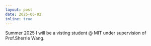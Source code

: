 ```yaml
---
layout: post
date: 2025-06-02 
inline: true
---
```


Summer 2025 I will be a visting student @ MIT under supervision of Prof.Sherrie Wang.